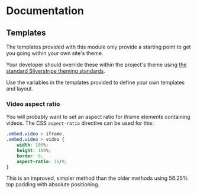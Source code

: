 # Documentation

## Templates

The templates provided with this module only provide a starting point to get you going within your own site's theme.

Your developer should override these within the project's theme using [the standard Silverstripe theming standards](https://docs.silverstripe.org/en/5/developer_guides/templates/template_inheritance/#cascading-themes).

Use the variables in the templates provided to define your own templates and layout.


### Video aspect ratio

You will probably want to set an aspect ratio for iframe elements containing videos. The CSS `aspect-ratio` directive can be used for this:

```css
.embed.video > iframe,
.embed.video > video {
    width: 100%;
    height: 100%;
    border: 0;
    aspect-ratio: 16/9;
}
```

This is an improved, simpler method than the older methods using 56.25% top padding with absolute positioning.
